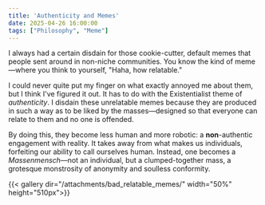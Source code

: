 ```yaml
---
title: 'Authenticity and Memes'
date: 2025-04-26 16:00:00
tags: ["Philosophy", "Meme"]
---
```


I always had a certain disdain for those cookie-cutter, default memes that people sent around in non-niche communities. You know the kind of meme—where you think to yourself, "Haha, how relatable."

I could never quite put my finger on what exactly annoyed me about them, but I think I've figured it out. It has to do with the Existentialist theme of *authenticity*. I disdain these unrelatable memes because they are produced in such a way as to be liked by the masses—designed so that everyone can relate to them and no one is offended. 

By doing this, they become less human and more robotic: a **non**-authentic engagement with reality. It takes away from what makes us individuals, forfeiting our ability to call ourselves human. Instead, one becomes a *Massenmensch*—not an individual, but a clumped-together mass, a grotesque monstrosity of anonymity and soulless conformity.

{{< gallery dir="/attachments/bad_relatable_memes/" width="50%" height="510px">}}
